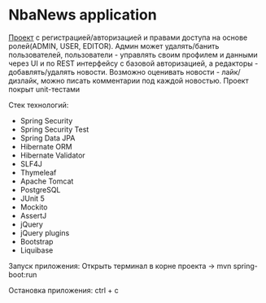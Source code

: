 # NbaNews application

[Проект](https://github.com/N1decker/nbanews) с регистрацией/авторизацией и правами доступа
на основе ролей(ADMIN, USER, EDITOR). Админ может удалять/банить пользователей,
пользователи - управлять своим профилем и данными через UI и по REST интерфейсу с базовой авторизацией,
а редакторы - добавлять/удалять новости. Возможно оценивать новости - лайк/дизлайк, можно писать
комментарии под каждой новостью.
Проект покрыт unit-тестами

Стек технологий: 
- Spring Security
- Spring Security Test
- Spring Data JPA
- Hibernate ORM
- Hibernate Validator
- SLF4J 
- Thymeleaf 
- Apache Tomcat
- PostgreSQL
- JUnit 5
- Mockito
- AssertJ
- jQuery
- jQuery plugins
- Bootstrap
- Liquibase

Запуск приложения:
Открыть терминал в корне проекта -> mvn spring-boot:run

Остановка приложения: ctrl + c